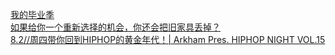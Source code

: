   
[我的毕业季](http://www.dianyue.me/archives/915/1y8m0l07iq1w1cn5/)  
[如果给你一个重新选择的机会，你还会把旧家具丢掉？](http://www.dianyue.me/archives/512/3zaiuwvq2op58urs/)  
[8.2//周四带你回到HIPHOP的黄金年代！| Arkham Pres. HIPHOP NIGHT VOL.15](http://www.dianyue.me/archives/895/m6n66b96sgcz35dl/)